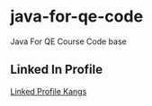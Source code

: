 # java-for-qe-code

Java For QE Course Code base

## Linked In Profile

[Linked Profile Kangs](https://www.linkedin.com/in/kpassoubady/)
